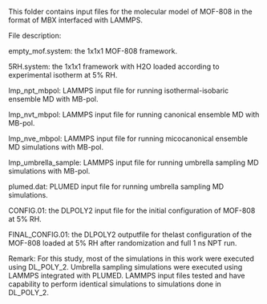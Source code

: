 This folder contains input files for the molecular model of MOF-808 in the format of MBX interfaced with LAMMPS.

File description:

empty_mof.system: the 1x1x1 MOF-808 framework.

5RH.system: the 1x1x1 framework with H2O loaded according to experimental isotherm at 5% RH.

lmp_npt_mbpol: LAMMPS input file for running isothermal-isobaric ensemble MD with MB-pol.

lmp_nvt_mbpol: LAMMPS input file for running canonical ensemble MD with MB-pol.

lmp_nve_mbpol: LAMMPS input file for running micocanonical ensemble MD simulations with MB-pol.

lmp_umbrella_sample: LAMMPS input file for running umbrella sampling MD simulations with MB-pol.

plumed.dat: PLUMED input file for running umbrella sampling MD simulations.

CONFIG.01: the DLPOLY2 input file for the initial configuration of MOF-808 at 5% RH.

FINAL_CONFIG.01: the DLPOLY2 outputfile for thelast configuration of the MOF-808 loaded at 5% RH after randomization and full 1 ns NPT run.


Remark:
For this study, most of the simulations in this work were executed using DL_POLY_2. Umbrella sampling simulations were executed using LAMMPS integrated with PLUMED. LAMMPS input files tested and have capability to perform identical simulations to simulations done in DL_POLY_2.
